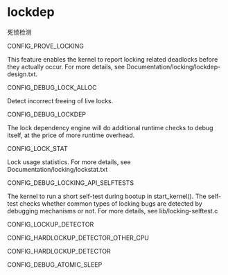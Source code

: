 # lockdep

死锁检测

CONFIG_PROVE_LOCKING

This feature enables the kernel to report locking related deadlocks before they actually occur. For more details, see Documentation/locking/lockdep-design.txt.

CONFIG_DEBUG_LOCK_ALLOC

Detect incorrect freeing of live locks.

CONFIG_DEBUG_LOCKDEP

The lock dependency engine will do additional runtime checks to debug itself, at the price of more runtime overhead.

CONFIG_LOCK_STAT

Lock usage statistics. For more details, see Documentation/locking/lockstat.txt

CONFIG_DEBUG_LOCKING_API_SELFTESTS

The kernel to run a short self-test during bootup in start_kernel(). The self-test checks whether common types of locking bugs are detected by debugging mechanisms or not. For more details, see lib/locking-selftest.c

CONFIG_LOCKUP_DETECTOR

CONFIG_HARDLOCKUP_DETECTOR_OTHER_CPU

CONFIG_HARDLOCKUP_DETECTOR

CONFIG_DEBUG_ATOMIC_SLEEP
